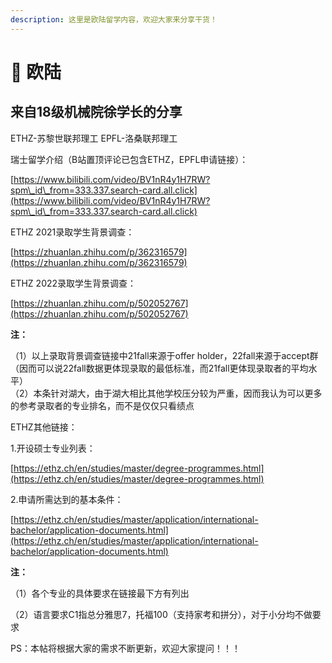 ```yaml
---
description: 这里是欧陆留学内容，欢迎大家来分享干货！
---
```


# 🏰 欧陆

## 来自18级机械院徐学长的分享

ETHZ-苏黎世联邦理工    EPFL-洛桑联邦理工

瑞士留学介绍（B站置顶评论已包含ETHZ，EPFL申请链接）：

[https://www.bilibili.com/video/BV1nR4y1H7RW?spm\_id\_from=333.337.search-card.all.click](https://www.bilibili.com/video/BV1nR4y1H7RW?spm\_id\_from=333.337.search-card.all.click)

ETHZ 2021录取学生背景调查：

[https://zhuanlan.zhihu.com/p/362316579](https://zhuanlan.zhihu.com/p/362316579)

&#x20;ETHZ 2022录取学生背景调查：

[https://zhuanlan.zhihu.com/p/502052767](https://zhuanlan.zhihu.com/p/502052767)

**注：**

（1）以上录取背景调查链接中21fall来源于offer holder，22fall来源于accept群（因而可以说22fall数据更体现录取的最低标准，而21fall更体现录取者的平均水平） \
（2）本条针对湖大，由于湖大相比其他学校压分较为严重，因而我认为可以更多的参考录取者的专业排名，而不是仅仅只看绩点

ETHZ其他链接：&#x20;

1.开设硕士专业列表：

[https://ethz.ch/en/studies/master/degree-programmes.html](https://ethz.ch/en/studies/master/degree-programmes.html)

2.申请所需达到的基本条件：

[https://ethz.ch/en/studies/master/application/international-bachelor/application-documents.html](https://ethz.ch/en/studies/master/application/international-bachelor/application-documents.html)

**注：**

（1）各个专业的具体要求在链接最下方有列出

（2）语言要求C1指总分雅思7，托福100（支持家考和拼分），对于小分均不做要求

PS：本帖将根据大家的需求不断更新，欢迎大家提问！！！
